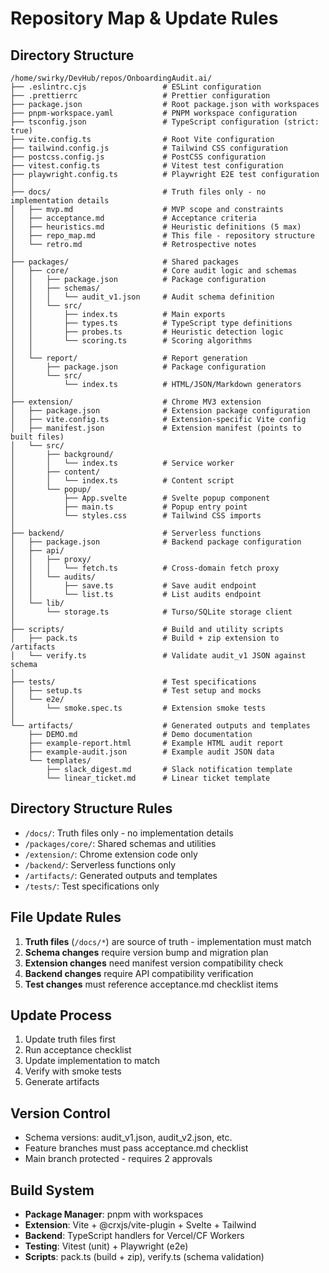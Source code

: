 # Repository Map & Update Rules

## Directory Structure
```
/home/swirky/DevHub/repos/OnboardingAudit.ai/
├── .eslintrc.cjs                 # ESLint configuration
├── .prettierrc                   # Prettier configuration
├── package.json                  # Root package.json with workspaces
├── pnpm-workspace.yaml           # PNPM workspace configuration
├── tsconfig.json                 # TypeScript configuration (strict: true)
├── vite.config.ts                # Root Vite configuration
├── tailwind.config.js            # Tailwind CSS configuration
├── postcss.config.js             # PostCSS configuration
├── vitest.config.ts              # Vitest test configuration
├── playwright.config.ts          # Playwright E2E test configuration
│
├── docs/                         # Truth files only - no implementation details
│   ├── mvp.md                    # MVP scope and constraints
│   ├── acceptance.md             # Acceptance criteria
│   ├── heuristics.md             # Heuristic definitions (5 max)
│   ├── repo_map.md               # This file - repository structure
│   └── retro.md                  # Retrospective notes
│
├── packages/                     # Shared packages
│   ├── core/                     # Core audit logic and schemas
│   │   ├── package.json          # Package configuration
│   │   ├── schemas/
│   │   │   └── audit_v1.json     # Audit schema definition
│   │   └── src/
│   │       ├── index.ts          # Main exports
│   │       ├── types.ts          # TypeScript type definitions
│   │       ├── probes.ts         # Heuristic detection logic
│   │       └── scoring.ts        # Scoring algorithms
│   │
│   └── report/                   # Report generation
│       ├── package.json          # Package configuration
│       └── src/
│           └── index.ts          # HTML/JSON/Markdown generators
│
├── extension/                    # Chrome MV3 extension
│   ├── package.json              # Extension package configuration
│   ├── vite.config.ts            # Extension-specific Vite config
│   ├── manifest.json             # Extension manifest (points to built files)
│   └── src/
│       ├── background/
│       │   └── index.ts          # Service worker
│       ├── content/
│       │   └── index.ts          # Content script
│       └── popup/
│           ├── App.svelte        # Svelte popup component
│           ├── main.ts           # Popup entry point
│           └── styles.css        # Tailwind CSS imports
│
├── backend/                      # Serverless functions
│   ├── package.json              # Backend package configuration
│   ├── api/
│   │   ├── proxy/
│   │   │   └── fetch.ts          # Cross-domain fetch proxy
│   │   └── audits/
│   │       ├── save.ts           # Save audit endpoint
│   │       └── list.ts           # List audits endpoint
│   └── lib/
│       └── storage.ts            # Turso/SQLite storage client
│
├── scripts/                      # Build and utility scripts
│   ├── pack.ts                   # Build + zip extension to /artifacts
│   └── verify.ts                 # Validate audit_v1 JSON against schema
│
├── tests/                        # Test specifications
│   ├── setup.ts                  # Test setup and mocks
│   └── e2e/
│       └── smoke.spec.ts         # Extension smoke tests
│
└── artifacts/                    # Generated outputs and templates
    ├── DEMO.md                   # Demo documentation
    ├── example-report.html       # Example HTML audit report
    ├── example-audit.json        # Example audit JSON data
    └── templates/
        ├── slack_digest.md       # Slack notification template
        └── linear_ticket.md      # Linear ticket template
```

## Directory Structure Rules
- `/docs/`: Truth files only - no implementation details
- `/packages/core/`: Shared schemas and utilities
- `/extension/`: Chrome extension code only
- `/backend/`: Serverless functions only
- `/artifacts/`: Generated outputs and templates
- `/tests/`: Test specifications only

## File Update Rules
1. **Truth files** (`/docs/*`) are source of truth - implementation must match
2. **Schema changes** require version bump and migration plan
3. **Extension changes** need manifest version compatibility check
4. **Backend changes** require API compatibility verification
5. **Test changes** must reference acceptance.md checklist items

## Update Process
1. Update truth files first
2. Run acceptance checklist
3. Update implementation to match
4. Verify with smoke tests
5. Generate artifacts

## Version Control
- Schema versions: audit_v1.json, audit_v2.json, etc.
- Feature branches must pass acceptance.md checklist
- Main branch protected - requires 2 approvals

## Build System
- **Package Manager**: pnpm with workspaces
- **Extension**: Vite + @crxjs/vite-plugin + Svelte + Tailwind
- **Backend**: TypeScript handlers for Vercel/CF Workers
- **Testing**: Vitest (unit) + Playwright (e2e)
- **Scripts**: pack.ts (build + zip), verify.ts (schema validation)
